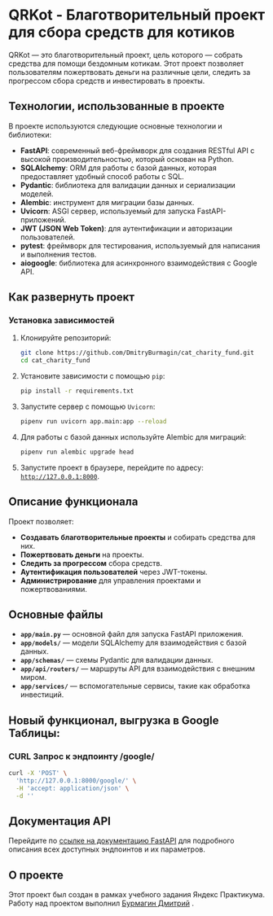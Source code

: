 # QRKot - Благотворительный проект для сбора средств для котиков

QRKot — это благотворительный проект, цель которого — собрать средства для помощи бездомным котикам. Этот проект позволяет пользователям пожертвовать деньги на различные цели, следить за прогрессом сбора средств и инвестировать в проекты.

## Технологии, использованные в проекте

В проекте используются следующие основные технологии и библиотеки:

- **FastAPI**: современный веб-фреймворк для создания RESTful API с высокой производительностью, который основан на Python.
- **SQLAlchemy**: ORM для работы с базой данных, которая предоставляет удобный способ работы с SQL.
- **Pydantic**: библиотека для валидации данных и сериализации моделей.
- **Alembic**: инструмент для миграции базы данных.
- **Uvicorn**: ASGI сервер, используемый для запуска FastAPI-приложений.
- **JWT (JSON Web Token)**: для аутентификации и авторизации пользователей.
- **pytest**: фреймворк для тестирования, используемый для написания и выполнения тестов.
- **aiogoogle**: библиотека для асинхронного взаимодействия с Google API.

## Как развернуть проект

### Установка зависимостей

1. Клонируйте репозиторий:

    ```bash
    git clone https://github.com/DmitryBurmagin/cat_charity_fund.git
    cd cat_charity_fund
    ```

2. Установите зависимости с помощью `pip`:

    ```bash
    pip install -r requirements.txt
    ```

3. Запустите сервер с помощью `Uvicorn`:

    ```bash
    pipenv run uvicorn app.main:app --reload
    ```

4. Для работы с базой данных используйте Alembic для миграций:

    ```bash
    pipenv run alembic upgrade head
    ```

5. Запустите проект в браузере, перейдите по адресу: [`http://127.0.0.1:8000`](URL).

## Описание функционала

Проект позволяет:

- **Создавать благотворительные проекты** и собирать средства для них.
- **Пожертвовать деньги** на проекты.
- **Следить за прогрессом** сбора средств.
- **Аутентификация пользователей** через JWT-токены.
- **Администрирование** для управления проектами и пожертвованиями.

## Основные файлы

- **`app/main.py`** — основной файл для запуска FastAPI приложения.
- **`app/models/`** — модели SQLAlchemy для взаимодействия с базой данных.
- **`app/schemas/`** — схемы Pydantic для валидации данных.
- **`app/api/routers/`** — маршруты API для взаимодействия с внешним миром.
- **`app/services/`** — вспомогательные сервисы, такие как обработка инвестиций.


## Новый функционал, выгрузка в Google Таблицы: 

### CURL Запрос к эндпоинту /google/

```bash
curl -X 'POST' \
  'http://127.0.0.1:8000/google/' \
  -H 'accept: application/json' \
  -d ''
  ```
 
 ## Документация API

Перейдите по [ссылке на документацию FastAPI](http://127.0.0.1:8000/docs) для подробного описания всех доступных эндпоинтов и их параметров.


 

## О проекте

Этот проект был создан в рамках учебного задания Яндекс Практикума. Работу над проектом выполнил [Бурмагин Дмитрий](https://github.com/DmitryBurmagin) .



